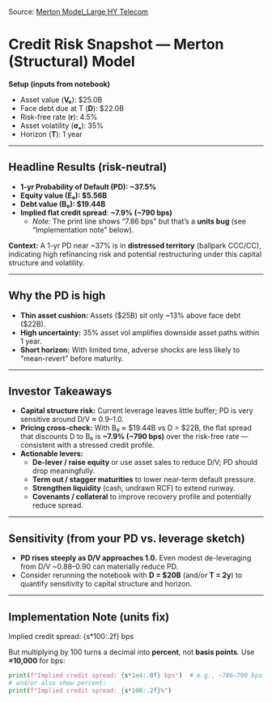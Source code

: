 Source: [Merton Model_Large HY Telecom](https://github.com/katcohen/Fixed_income_Analysis/blob/main/MertonModel_%20Large_HY_Telecom.ipynb)

# Credit Risk Snapshot — Merton (Structural) Model

**Setup (inputs from notebook)**  
- Asset value (**V₀**): \$25.0B  
- Face debt due at T (**D**): \$22.0B  
- Risk-free rate (**r**): 4.5%  
- Asset volatility (**σₐ**): 35%  
- Horizon (**T**): 1 year

---

## Headline Results (risk-neutral)
- **1-yr Probability of Default (PD): ~37.5%**  
- **Equity value (E₀): \$5.56B**  
- **Debt value (B₀): \$19.44B**  
- **Implied flat credit spread**: **~7.9% (~790 bps)**  
  - *Note:* The print line shows “7.86 bps” but that’s a **units bug** (see “Implementation note” below).

**Context:** A 1-yr PD near ~37% is in **distressed territory** (ballpark CCC/CC), indicating high refinancing risk and potential restructuring under this capital structure and volatility.

---

## Why the PD is high
- **Thin asset cushion:** Assets (\$25B) sit only ~13% above face debt (\$22B).  
- **High uncertainty:** 35% asset vol amplifies downside asset paths within 1 year.  
- **Short horizon:** With limited time, adverse shocks are less likely to “mean-revert” before maturity.

---

## Investor Takeaways
- **Capital structure risk:** Current leverage leaves little buffer; PD is very sensitive around D/V ≈ 0.9–1.0.  
- **Pricing cross-check:** With B₀ ≈ \$19.44B vs D = \$22B, the flat spread that discounts D to B₀ is **~7.9% (~790 bps)** over the risk-free rate — consistent with a stressed credit profile.  
- **Actionable levers:**
  - **De-lever / raise equity** or use asset sales to reduce D/V; PD should drop meaningfully.
  - **Term out / stagger maturities** to lower near-term default pressure.
  - **Strengthen liquidity** (cash, undrawn RCF) to extend runway.
  - **Covenants / collateral** to improve recovery profile and potentially reduce spread.

---

## Sensitivity (from your PD vs. leverage sketch)
- **PD rises steeply as D/V approaches 1.0.** Even modest de-leveraging from D/V ~0.88–0.90 can materially reduce PD.  
- Consider rerunning the notebook with **D = \$20B** (and/or **T = 2y**) to quantify sensitivity to capital structure and horizon.

---

## Implementation Note (units fix)
Implied credit spread: {s*100:.2f} bps

But multiplying by 100 turns a decimal into **percent**, not **basis points**. Use **×10,000** for bps:
```python
print(f"Implied credit spread: {s*1e4:.0f} bps")  # e.g., ~786–790 bps
# and/or also show percent:
print(f"Implied credit spread: {s*100:.2f}%")
